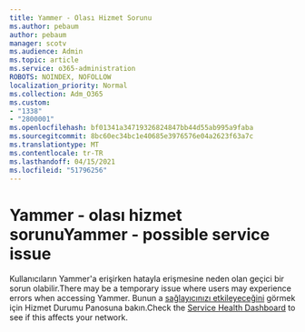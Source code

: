 ```yaml
---
title: Yammer - Olası Hizmet Sorunu
ms.author: pebaum
author: pebaum
manager: scotv
ms.audience: Admin
ms.topic: article
ms.service: o365-administration
ROBOTS: NOINDEX, NOFOLLOW
localization_priority: Normal
ms.collection: Adm_O365
ms.custom:
- "1338"
- "2800001"
ms.openlocfilehash: bf01341a34719326824847bb44d55ab995a9faba
ms.sourcegitcommit: 8bc60ec34bc1e40685e3976576e04a2623f63a7c
ms.translationtype: MT
ms.contentlocale: tr-TR
ms.lasthandoff: 04/15/2021
ms.locfileid: "51796256"
---
```

# <a name="yammer---possible-service-issue"></a><span data-ttu-id="99a88-102">Yammer - olası hizmet sorunu</span><span class="sxs-lookup"><span data-stu-id="99a88-102">Yammer - possible service issue</span></span>

<span data-ttu-id="99a88-103">Kullanıcıların Yammer'a erişirken hatayla erişmesine neden olan geçici bir sorun olabilir.</span><span class="sxs-lookup"><span data-stu-id="99a88-103">There may be a temporary issue where users may experience errors when accessing Yammer.</span></span> <span data-ttu-id="99a88-104">Bunun a [sağlayıcınızı etkileyeceğini](https://admin.microsoft.com/AdminPortal/Home#/servicehealth) görmek için Hizmet Durumu Panosuna bakın.</span><span class="sxs-lookup"><span data-stu-id="99a88-104">Check the [Service Health Dashboard](https://admin.microsoft.com/AdminPortal/Home#/servicehealth) to see if this affects your network.</span></span>
